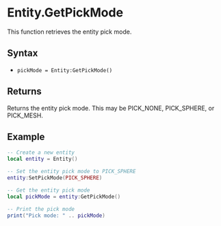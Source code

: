 # Entity.GetPickMode

This function retrieves the entity pick mode.

## Syntax

- `pickMode = Entity:GetPickMode()`

## Returns

Returns the entity pick mode. This may be PICK_NONE, PICK_SPHERE, or PICK_MESH.

## Example

```lua
-- Create a new entity
local entity = Entity()

-- Set the entity pick mode to PICK_SPHERE
entity:SetPickMode(PICK_SPHERE)

-- Get the entity pick mode
local pickMode = entity:GetPickMode()

-- Print the pick mode
print("Pick mode: " .. pickMode)
```